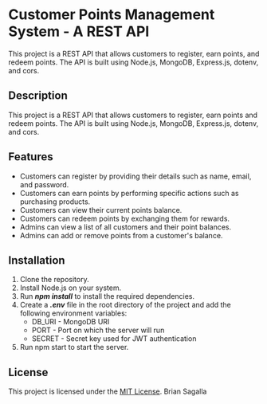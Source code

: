# Customer Points Management System - A REST API

This project is a REST API that allows customers to register, earn points, and redeem points. The API is built using Node.js, MongoDB, Express.js, dotenv, and cors.

## Description

This project is a REST API that allows customers to register, earn points and redeem points. The API is built using Node.js, MongoDB, Express.js, dotenv, and cors.

## Features

- Customers can register by providing their details such as name, email, and password.
- Customers can earn points by performing specific actions such as purchasing products.
- Customers can view their current points balance.
- Customers can redeem points by exchanging them for rewards.
- Admins can view a list of all customers and their point balances.
- Admins can add or remove points from a customer's balance.

## Installation

1. Clone the repository.
2. Install Node.js on your system.
3. Run **_npm install_** to install the required dependencies.
4. Create a **_.env_** file in the root directory of the project and add the following environment variables:
   - DB_URI - MongoDB URI
   - PORT - Port on which the server will run
   - SECRET - Secret key used for JWT authentication
5. Run npm start to start the server.

## License

This project is licensed under the [MIT License](http://www.opensource.org/licenses/).
Brian Sagalla
